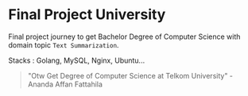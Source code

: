 # **Final Project University**

Final project journey to get Bachelor Degree of Computer Science with domain topic  `Text Summarization`.

Stacks : Golang, MySQL, Nginx, Ubuntu...

> "Otw Get Degree of Computer Science at Telkom University" - 
> Ananda Affan Fattahila